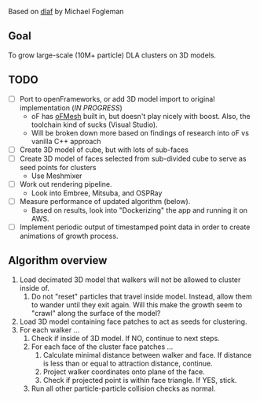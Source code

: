 Based on [dlaf](https://github.com/fogleman/dlaf) by Michael Fogleman

## Goal
To grow large-scale (10M+ particle) DLA clusters on 3D models.

## TODO
- [ ] Port to openFrameworks, or add 3D model import to original implementation (_IN PROGRESS_)
  * oF has [oFMesh](https://openframeworks.cc/documentation/3d/ofMesh/) built in, but doesn't play nicely with boost. Also, the toolchain kind of sucks (Visual Studio).
  * Will be broken down more based on findings of research into oF vs vanilla C++ approach
- [ ] Create 3D model of cube, but with lots of sub-faces
- [ ] Create 3D model of faces selected from sub-divided cube to serve as seed points for clusters
  * Use Meshmixer
- [ ] Work out rendering pipeline.
  * Look into Embree, Mitsuba, and OSPRay
- [ ] Measure performance of updated algorithm (below).
  * Based on results, look into "Dockerizing" the app and running it on AWS.
- [ ] Implement periodic output of timestamped point data in order to create animations of growth process.

## Algorithm overview
1. Load decimated 3D model that walkers will not be allowed to cluster inside of.
   1. Do not "reset" particles that travel inside model. Instead, allow them to wander until they exit again. Will this make the growth seem to "crawl" along the surface of the model?
2. Load 3D model containing face patches to act as seeds for clustering.
3. For each walker ...
   1. Check if inside of 3D model. If NO, continue to next steps.
   2. For each face of the cluster face patches ...
      1. Calculate minimal distance between walker and face. If distance is less than or equal to attraction distance, continue.
      2. Project walker coordinates onto plane of the face.
      3. Check if projected point is within face triangle. If YES, stick.
   3. Run all other particle-particle collision checks as normal.
